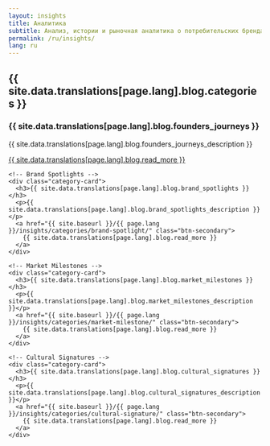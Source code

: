 ```yaml
---
layout: insights
title: Аналитика
subtitle: Анализ, истории и рыночная аналитика о потребительских брендах стран БРИКС+ с глобальным потенциалом.
permalink: /ru/insights/
lang: ru
---
```


<div class="categories-section">
  <h2>{{ site.data.translations[page.lang].blog.categories }}</h2>
  
  <div class="categories-grid">
    <!-- Founder's Journeys -->
    <div class="category-card">
      <h3>{{ site.data.translations[page.lang].blog.founders_journeys }}</h3>
      <p>{{ site.data.translations[page.lang].blog.founders_journeys_description }}</p>
      <a href="{{ site.baseurl }}/{{ page.lang }}/insights/categories/founders-journey/" class="btn-secondary">
        {{ site.data.translations[page.lang].blog.read_more }}
      </a>
    </div>
    
    <!-- Brand Spotlights -->
    <div class="category-card">
      <h3>{{ site.data.translations[page.lang].blog.brand_spotlights }}</h3>
      <p>{{ site.data.translations[page.lang].blog.brand_spotlights_description }}</p>
      <a href="{{ site.baseurl }}/{{ page.lang }}/insights/categories/brand-spotlight/" class="btn-secondary">
        {{ site.data.translations[page.lang].blog.read_more }}
      </a>
    </div>
    
    <!-- Market Milestones -->
    <div class="category-card">
      <h3>{{ site.data.translations[page.lang].blog.market_milestones }}</h3>
      <p>{{ site.data.translations[page.lang].blog.market_milestones_description }}</p>
      <a href="{{ site.baseurl }}/{{ page.lang }}/insights/categories/market-milestone/" class="btn-secondary">
        {{ site.data.translations[page.lang].blog.read_more }}
      </a>
    </div>
    
    <!-- Cultural Signatures -->
    <div class="category-card">
      <h3>{{ site.data.translations[page.lang].blog.cultural_signatures }}</h3>
      <p>{{ site.data.translations[page.lang].blog.cultural_signatures_description }}</p>
      <a href="{{ site.baseurl }}/{{ page.lang }}/insights/categories/cultural-signature/" class="btn-secondary">
        {{ site.data.translations[page.lang].blog.read_more }}
      </a>
    </div>
  </div>
</div>